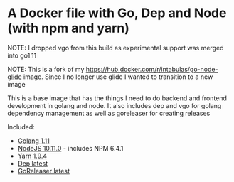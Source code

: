 # A Docker file with Go, Dep and Node (with npm and yarn)

NOTE: I dropped vgo from this build as experimental support was merged into go1.11

NOTE: This is a fork of my https://hub.docker.com/r/intabulas/go-node-glide image. Since I no longer use glide I wanted to transition to a new image

This is a base image that has the things I need to do backend and frontend development in golang and node. It also includes dep and vgo for golang dependency management as well as goreleaser for creating releases

Included:

- [Golang 1.11](https://golang.org/)
- [NodeJS 10.11.0](https://nodejs.org/en/) - includes NPM 6.4.1
- [Yarn 1.9.4](https://yarnpkg.com/)
- [Dep latest](https://github.com/golang/dep)
- [GoReleaser latest](https://goreleaser.com/)
